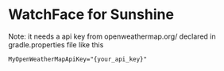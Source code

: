 WatchFace for Sunshine
===================================

Note: it needs a api key from openweathermap.org/ declared in gradle.properties file like this
```
MyOpenWeatherMapApiKey="{your_api_key}"
```


